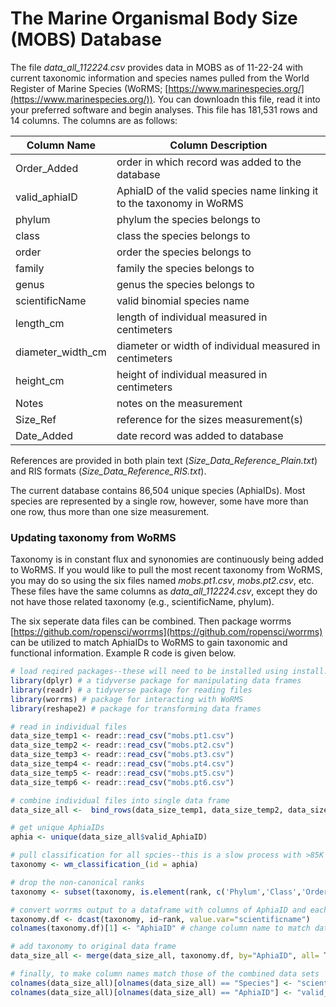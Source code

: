 # The Marine Organismal Body Size (MOBS) Database

The file *data\_all\_112224.csv* provides data in MOBS as of 11-22-24 with current taxonomic information and species names pulled from the World Register of Marine Species (WoRMS; [https://www.marinespecies.org/](https://www.marinespecies.org/)). You can downloadn this file, read it into your preferred software and begin analyses. This file has 181,531 rows and 14 columns. The columns are as follows:

|Column Name|Column Description|
|---|---|
|Order\_Added|order in which record was added to the database |
|valid\_aphiaID|AphiaID of the valid species name linking it to the taxonomy in WoRMS|
|phylum| phylum the species belongs to|
|class| class the species belongs to|
|order| order the species belongs to|
|family| family the species belongs to|
|genus| genus the species belongs to|
|scientificName| valid binomial species name|
|length\_cm| length of individual measured in centimeters|
|diameter\_width\_cm| diameter or width of individual measured in centimeters|
|height\_cm| height of individual measured in centimeters|
|Notes| notes on the measurement|
|Size\_Ref| reference for the sizes measurement(s)|
|Date\_Added| date record was added to database|

References are provided in both plain text (*Size\_Data\_Reference\_Plain.txt*) and RIS formats (*Size\_Data\_Reference\_RIS.txt*).

The current database contains 86,504 unique species (AphiaIDs). Most species are represented by a single row, however, some have more than one row, thus more than one size measurement. 

### Updating taxonomy from WoRMS 
Taxonomy is in constant flux and synonomies are continuously being added to WoRMS. If you would like to pull the most recent taxonomy from WoRMS, you may do so using the six files named *mobs.pt1.csv*, *mobs.pt2.csv*, etc. These files have the same columns as *data\_all\_112224.csv*, except they do not have those related taxonomy (e.g., scientificName, phylum).

The six seperate data files can be combined. Then package worrms [https://github.com/ropensci/worrms](https://github.com/ropensci/worrms) can be utilized to match AphiaIDs to WoRMS to gain taxonomic and functional information. Example R code is given below.

```r
# load reqired packages--these will need to be installed using install.packages() before loading the libraries
library(dplyr) # a tidyverse package for manipulating data frames
library(readr) # a tidyverse package for reading files
library(worrms) # package for interacting with WoRMS
library(reshape2) # package for transforming data frames

# read in individual files
data_size_temp1 <- readr::read_csv("mobs.pt1.csv") 
data_size_temp2 <- readr::read_csv("mobs.pt2.csv") 
data_size_temp3 <- readr::read_csv("mobs.pt3.csv") 
data_size_temp4 <- readr::read_csv("mobs.pt4.csv") 
data_size_temp5 <- readr::read_csv("mobs.pt5.csv") 
data_size_temp6 <- readr::read_csv("mobs.pt6.csv") 

# combine individual files into single data frame
data_size_all <-  bind_rows(data_size_temp1, data_size_temp2, data_size_temp3, data_size_temp4, data_size_temp5, data_size_temp6) 

# get unique AphiaIDs
aphia <- unique(data_size_all$valid_AphiaID)

# pull classification for all spcies--this is a slow process with >85K AphiaIDs and can take longer than 2:42 minutes
taxonomy <- wm_classification_(id = aphia)

# drop the non-canonical ranks
taxonomy <- subset(taxonomy, is.element(rank, c('Phylum','Class','Order','Family','Genus','Species')))

# convert worrms output to a dataframe with columns of AphiaID and each taxonomic rank
taxonomy.df <- dcast(taxonomy, id~rank, value.var="scientificname")
colnames(taxonomy.df)[1] <- "AphiaID" # change column name to match data_size_all

# add taxonomy to original data frame
data_size_all <- merge(data_size_all, taxonomy.df, by="AphiaID", all= T)

# finally, to make column names match those of the combined data sets
colnames(data_size_all)[olnames(data_size_all) == "Species"] <- "scientificName"
colnames(data_size_all)[olnames(data_size_all) == "AphiaID"] <- "valid_aphiaID"

```



